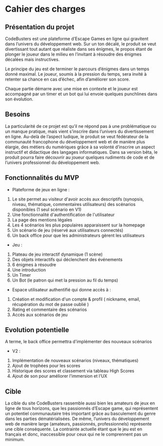 # Cahier des charges

## Présentation du projet

CodeBusters est une plateforme d’Escape Games en ligne qui gravitent dans l’univers du développement web. Sur un ton décalé, le produit se veut divertissant tout autant que réaliste dans ses énigmes, le propos étant de plonger le joueur dans le milieu en l’invitant à résoudre des énigmes décalées mais instructives.

Le principe du jeu est de terminer le parcours d’énigmes dans un temps donné maximal. Le joueur, soumis à la pression du temps, sera invité à retenter sa chance en cas d’échec, afin d’améliorer son score.

Chaque partie démarre avec une mise en contexte et le joueur est accompagné par un timer et un bot qui lui envoie quelques punchlines dans son évolution.

## Besoins

La particularité de ce projet est qu’il ne répond pas à une problématique ou un manque pratique, mais vient s’inscrire dans l’univers du divertissement en ligne. Au-delà de l’aspect ludique, le produit se veut fédérateur de la communauté francophone du développement web et de manière plus élargie, des métiers du numériques grâce à sa volonté d’inscrire un aspect instructif et didactique des langages informatiques. Dans sa version bêta, le produit pourra faire découvrir au joueur quelques rudiments de code et de l’univers professionnel du développement web.

## Fonctionnalités du MVP

* Plateforme de jeux en ligne :

1. Le site permet au visiteur d'avoir accès aux descriptifs (synopsis, niveau, thématique, commentaires utilisateurs) des scénarios disponibles (1 seul scénario en V1)
2. Une fonctionnalité d'authentification de l'utilisateur
3. La page des mentions légales
4. Les 4 scénarios les plus populaires apparaissent sur la homepage
5. Un scénario de jeu (réservé aux utilisateurs connectés)
6. Un back office pour que les administrateurs gèrent les utilisateurs

* Jeu :

1. Plateau de jeu interactif dynamique (1 scène)
2. Des objets interactifs qui déclenchent des événements
3. 6 énigmes à résoudre
4. Une introduction
5. Un Timer
6. Un Bot (le patron qui met la pression au fil du temps)

* Espace utilisateur authentifié qui donne accès à :

1. Création et modification d'un compte & profil ( nickname, email, récupération du mot de passe oublié )
2. Rating et commentaire des scénarios
3. Accès aux scénarios de jeu
  
## Evolution potentielle

A terme, le back office permettra d'implémenter des nouveaux scénarios

* V2 :
  
1. Implémentation de nouveaux scénarios (niveaux, thématiques)
2. Ajout de trophées pour les scores
3. Historique des scores et classement via tableau High Scores
4. Ajout de son pour améliorer l'immersion et l'UX

## Cible

La cible du site CodeBusters rassemble aussi bien les amateurs de jeux en ligne de tous horizons, que les passionnés d’Escape game, qui représentent un potentiel communautaire très important grâce au basculement du genre dans les parties dématérialisées. De même, l’univers du développement web de manière large (amateurs, passionnés, professionnels) représente une cible conséquente. 
La contrainte actuelle étant que le jeu est en français et donc, inaccessible pour ceux qui ne le comprennent pas un minimum.